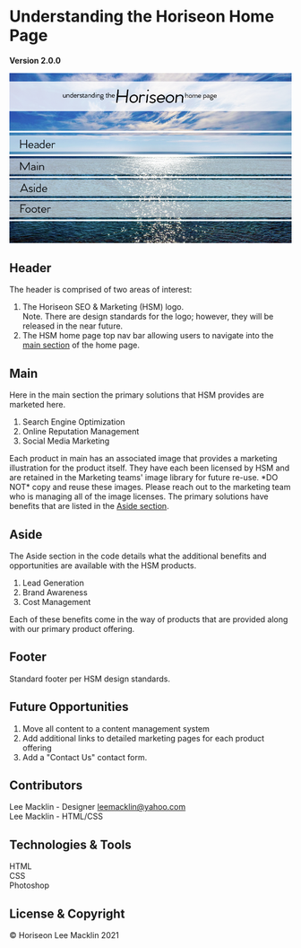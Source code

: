 # Understanding the Horiseon Home Page
**Version 2.0.0**

<p align="center">
    <a href="https://macktrain.github.io/sandlot-week1/">
        <img src="/assets/images/Horiseon-Readme-Banner2.png" 
            alt="To the Horiseon Home Page">
    </a>
    <a href="#Header">
        <img src="/assets/images/HW1-Readme-Header-Img2.png" 
            alt="Review Header Detail">
    </a>
    <a href="#Main">
        <img src="/assets/images/HW1-Readme-Main-Img2.png" 
             alt="Review Main Detail">
    </a>
    <a href="#Aside">
        <img src="/assets/images/HW1-Readme-Aside-Img2.png" 
             alt="Review Aside Detail">
    </a>
    <a href="#Footer">
        <img src="/assets/images/HW1-Readme-Footer-Img2.png" 
            alt="Review Footer Detail">
    </a>
    <img src="/assets/images/HW1-Readme-Banner-End2.png" 
         alt="Nothing to review">    
</p>

## Header
<div id="Header">
    The header is comprised of two areas of interest:
    <ol type="1">
        <li>The Horiseon SEO & Marketing (HSM) logo.<br>
        Note.  There are design standards for the logo; however, they will be released in the near future.
        </li>
        <li>The HSM home page top nav bar allowing users to navigate into the <a href="Main">main section</a> of the home page.
        </li>
    </ul>
</div>

## Main
<div id="Main">
    Here in the main section the primary solutions that HSM provides are marketed here.  
    <ol type="1">
        <li>Search Engine Optimization</li>
        <li>Online Reputation Management</li>
        <li>Social Media Marketing </li>
    </ol>
    Each product in main has an associated image that provides a marketing illustration for the product itself.  They have each been licensed by HSM and are retained in the Marketing teams' image library for future re-use.  *DO NOT* copy and reuse these images.  Please reach out to the marketing team who is managing all of the image licenses. <br<br>
    The primary solutions have benefits that are listed in the <a href='Aside'>Aside section</a>.
</div>

## Aside
<div id="Aside">
    The Aside section in the code details what the additional benefits and opportunities are available with the HSM products. 
    <ol type="1">
        <li>Lead Generation</li>
        <li>Brand Awareness</li>
        <li>Cost Management</li>
    </ol>   
    Each of these benefits come in the way of products that are provided along with our primary product offering.
</div>

## Footer
<div id="Footer">
    Standard footer per HSM design standards. 
</div>

## Future Opportunities
<ol type="1">
    <li>Move all content to a content management system</li>
    <li>Add additional links to detailed marketing pages for each product offering</li>
    <li>Add a "Contact Us" contact form.</li>
</ol>

## Contributors
Lee Macklin - Designer <a href="leemacklin@yahoo.com">leemacklin@yahoo.com</a> <br>
Lee Macklin - HTML/CSS

## Technologies & Tools
HTML <br>
CSS <br>
Photoshop <br>

## License & Copyright
© Horiseon Lee Macklin 2021 <br>


